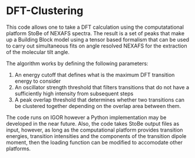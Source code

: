 # DFT-Clustering
This code allows one to take a DFT calculation using the computatational platform StoBe of NEXAFS spectra. The result is a set of peaks that make up a Building Block model using a tensor based formalism that can be used to carry out simultaneous fits on angle resolved NEXAFS for the extraction of the molecular tilt angle.

The algorithm works by defining the following parameters:
1. An energy cutoff that defines what is the maximum DFT transition energy to consider
2. An oscillator strength threshold that filters transitions that do not have a sufficiently high intensity from subsequent steps
3. A peak overlap threshold that determines whether two transitions can be clustered together depending on the overlap area between them. 

The code runs on IGOR however a Python implementation may be developed in the near future. Also, the code takes StoBe output files as input, however, as long as the computational platform provides transition energies, transition intensities and the components of the transition dipole moment, then the loading function can be modified to accomodate other platforms. 
